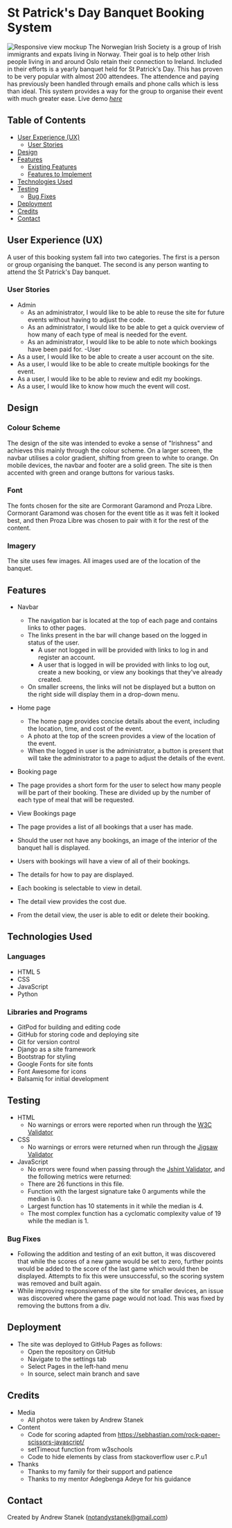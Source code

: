 # St Patrick's Day Banquet Booking System

![Responsive view mockup](docs/images/rock_scissors_responsive.png)
The Norwegian Irish Society is a group of Irish immigrants and expats living in Norway.  Their goal is to help other Irish people living in and around Oslo retain their connection to Ireland.  Included in their efforts is a yearly banquet held for St Patrick's Day.  This has proven to be very popular with almost 200 attendees.  The attendence and paying has previously been handled through emails and phone calls which is less than ideal.  This system provides a way for the group to organise their event with much greater ease.
Live demo [_here_](https://nisbanquet.herokuapp.com/)

## Table of Contents
* [User Experience (UX)](#user-experience)
  * [User Stories](#user-stories)
* [Design](#design)
* [Features](#features)
  * [Existing Features](#existing-features)
  * [Features to Implement](#features-to-implement)
* [Technologies Used](#technologies-used)
* [Testing](#testing)
  * [Bug Fixes](#bug-fixes)
* [Deployment](#deployment)
* [Credits](#credits)
* [Contact](#contact)

## User Experience (UX)
A user of this booking system fall into two categories.  The first is a person or group organising the banquet. The second is any person wanting to attend the St Patrick's Day banquet.

### User Stories
- Admin
  - As an administrator, I would like to be able to reuse the site for future events without having to adjust the code.
  - As an administrator, I would like to be able to get a quick overview of how many of each type of meal is needed for the event.
  - As an administrator, I would like to be able to note which bookings have been paid for.
-User
 - As a user, I would like to be able to create a user account on the site.
 - As a user, I would like to be able to create multiple bookings for the event.
 - As a user, I would like to be able to review and edit my bookings.
 - As a user, I would like to know how much the event will cost.


## Design

### Colour Scheme
The design of the site was intended to evoke a sense of "Irishness" and achieves this mainly through the colour scheme.  On a larger screen, the navbar utilises a color gradient, shifting from green to white to orange.  On mobile devices, the navbar and footer are a solid green.  The site is then accented with green and orange buttons for various tasks.

### Font
The fonts chosen for the site are Cormorant Garamond and Proza Libre.  Cormorant Garamond was chosen for the event title as it was felt it looked best, and then Proza Libre was chosen to pair with it for the rest of the content.

### Imagery
The site uses few images.  All images used are of the location of the banquet.


## Features
- Navbar
  - The navigation bar is located at the top of each page and contains links to other pages.
  - The links present in the bar will change based on the logged in status of the user.
    - A user not logged in will be provided with links to log in and register an account.
    - A user that is logged in will be provided with links to log out, create a new booking, or view any bookings that they've already created.
  - On smaller screens, the links will not be displayed but a button on the right side will display them in a drop-down menu.

- Home page
  - The home page provides concise details about the event, including the location, time, and cost of the event.
  - A photo at the top of the screen provides a view of the location of the event.
  - When the logged in user is the administrator, a button is present that will take the administrator to a page to adjust the details of the event.

- Booking page
 - The page provides a short form for the user to select how many people will be part of their booking.  These are divided up by the number of each type of meal that will be requested.

- View Bookings page
 - The page provides a list of all bookings that a user has made. 
 - Should the user not have any bookings, an image of the interior of the banquet hall is displayed.
 - Users with bookings will have a view of all of their bookings.
 - The details for how to pay are displayed.
 - Each booking is selectable to view in detail.
 - The detail view provides the cost due.
 - From the detail view, the user is able to edit or delete their booking.


## Technologies Used
### Languages
- HTML 5 
- CSS 
- JavaScript 
- Python

### Libraries and Programs
- GitPod for building and editing code
- GitHub for storing code and deploying site
- Git for version control
- Django as a site framework
- Bootstrap for styling
- Google Fonts for site fonts
- Font Awesome for icons
- Balsamiq for initial development


## Testing
- HTML
  - No warnings or errors were reported when run through the [W3C Validator](https://validator.w3.org/nu/?doc=https%3A%2F%2Fnotandy82.github.io%2Fproject-portfolio-2%2F)
- CSS
  - No warnings or errors were returned when run through the [Jigsaw Validator](https://jigsaw.w3.org/css-validator/validator?uri=https%3A%2F%2Fnotandy82.github.io%2Fproject-portfolio-2%2F&profile=css3svg&usermedium=all&warning=1&vextwarning=&lang=en)
- JavaScript
  - No errors were found when passing through the [Jshint Validator](https://jshint.com/), and the following metrics were returned:
   - There are 26 functions in this file.
   - Function with the largest signature take 0 arguments while the median is 0.
   - Largest function has 10 statements in it while the median is 4.
   - The most complex function has a cyclomatic complexity value of 19 while the median is 1.
### Bug Fixes
- Following the addition and testing of an exit button, it was discovered that while the scores of a new game would be set to zero, further points would be added to the score of the last game which would then be displayed.  Attempts to fix this were unsuccessful, so the scoring system was removed and built again.
- While improving responsiveness of the site for smaller devices, an issue was discovered where the game page would not load.  This was fixed by removing the buttons from a div.


## Deployment
- The site was deployed to GitHub Pages as follows:
  - Open the repository on GitHub
  - Navigate to the settings tab
  - Select Pages in the left-hand menu
  - In source, select main branch and save

## Credits
- Media
  - All photos were taken by Andrew Stanek
- Content
  - Code for scoring adapted from https://sebhastian.com/rock-paper-scissors-javascript/
  - setTimeout function from w3schools
  - Code to hide elements by class from stackoverflow user c.P.u1
- Thanks
  - Thanks to my family for their support and patience
  - Thanks to my mentor Adegbenga Adeye for his guidance

## Contact
Created by Andrew Stanek (notandystanek@gmail.com)